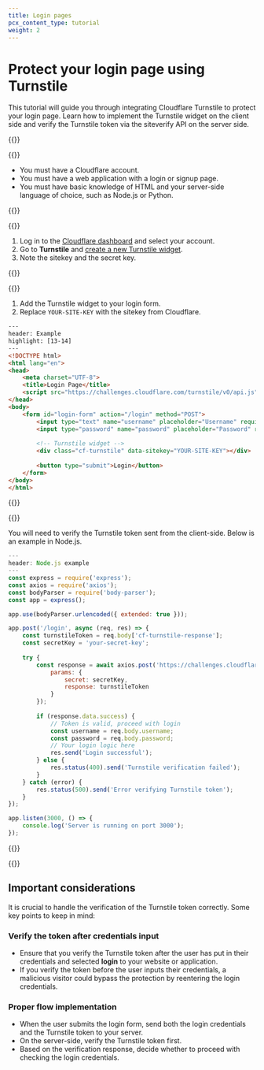 ```yaml
---
title: Login pages
pcx_content_type: tutorial
weight: 2
---
```


# Protect your login page using Turnstile

This tutorial will guide you through integrating Cloudflare Turnstile to protect your login page. Learn how to implement the Turnstile widget on the client side and verify the Turnstile token via the siteverify API on the server side. 

{{<tutorial>}}

{{<tutorial-prereqs>}}

- You must have a Cloudflare account.
- You must have a web application with a login or signup page.
- You must have basic knowledge of HTML and your server-side language of choice, such as Node.js or Python.

{{</tutorial-prereqs>}}

{{<tutorial-step title="Get Your Turnstile sitekey and secret key">}}

1. Log in to the [Cloudflare dashboard](https://dash.cloudflare.com/) and select your account.
2. Go to **Turnstile** and [create a new Turnstile widget](/turnstile/get-started/).
3. Note the sitekey and the secret key.

{{</tutorial-step>}}

{{<tutorial-step title="Add the Turnstile widget to your HTML form">}}

1. Add the Turnstile widget to your login form. 
2. Replace `YOUR-SITE-KEY` with the sitekey from Cloudflare.

```html
---
header: Example
highlight: [13-14]
---
<!DOCTYPE html>
<html lang="en">
<head>
    <meta charset="UTF-8">
    <title>Login Page</title>
    <script src="https://challenges.cloudflare.com/turnstile/v0/api.js" async defer></script>
</head>
<body>
    <form id="login-form" action="/login" method="POST">
        <input type="text" name="username" placeholder="Username" required>
        <input type="password" name="password" placeholder="Password" required>
        
        <!-- Turnstile widget -->
        <div class="cf-turnstile" data-sitekey="YOUR-SITE-KEY"></div>
        
        <button type="submit">Login</button>
    </form>
</body>
</html>
```
{{</tutorial-step>}}

{{<tutorial-step title="Verify the Turnstile token on the server-side">}}

You will need to verify the Turnstile token sent from the client-side. Below is an example in Node.js.

```js
---
header: Node.js example
---
const express = require('express');
const axios = require('axios');
const bodyParser = require('body-parser');
const app = express();

app.use(bodyParser.urlencoded({ extended: true }));

app.post('/login', async (req, res) => {
    const turnstileToken = req.body['cf-turnstile-response'];
    const secretKey = 'your-secret-key';
    
    try {
        const response = await axios.post('https://challenges.cloudflare.com/turnstile/v0/siteverify', null, {
            params: {
                secret: secretKey,
                response: turnstileToken
            }
        });
        
        if (response.data.success) {
            // Token is valid, proceed with login
            const username = req.body.username;
            const password = req.body.password;
            // Your login logic here
            res.send('Login successful');
        } else {
            res.status(400).send('Turnstile verification failed');
        }
    } catch (error) {
        res.status(500).send('Error verifying Turnstile token');
    }
});

app.listen(3000, () => {
    console.log('Server is running on port 3000');
});
```
{{</tutorial-step>}}

{{</tutorial>}}

## Important considerations
It is crucial to handle the verification of the Turnstile token correctly. Some key points to keep in mind:

### Verify the token after credentials input

- Ensure that you verify the Turnstile token after the user has put in their credentials and selected **login** to your website or application.
- If you verify the token before the user inputs their credentials, a malicious visitor could bypass the protection by reentering the login credentials.

### Proper flow implementation

- When the user submits the login form, send both the login credentials and the Turnstile token to your server.
- On the server-side, verify the Turnstile token first.
- Based on the verification response, decide whether to proceed with checking the login credentials.